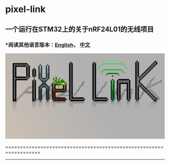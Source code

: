 ﻿# pixel-link
## 一个运行在STM32上的关于nRF24L01的无线项目
### *阅读其他语言版本：[English](README.md)， [中文](README-zh.md)

![LOGO](project-logo.png)

==================================================================
***


